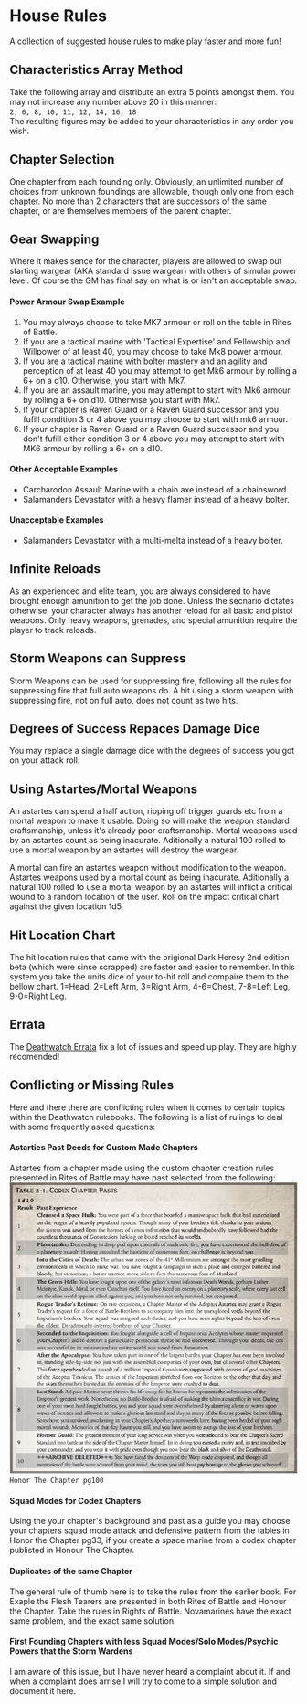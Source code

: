 # House Rules

A collection of suggested house rules to make play faster and more fun!

## Characteristics Array Method
Take the following array and distribute an extra 5 points amongst them. You may not increase any number above 20 in this manner:  
`2, 6, 8, 10, 11, 12, 14, 16, 18`  
The resulting figures may be added to your characteristics in any order you wish.

## Chapter Selection
One chapter from each founding only. Obviously, an unlimited number of choices from unknown foundings are allowable, though only one from each chapter. No more than 2 characters that are successors of the same chapter, or are themselves members of the parent chapter.

## Gear Swapping
Where it makes sence for the character, players are allowed to swap out starting wargear (AKA standard issue wargear) with others of simular power level. Of course the GM has final say on what is or isn't an acceptable swap.

#### Power Armour Swap Example
1. You may always choose to take MK7 armour or roll on the table in Rites of Battle.
2. If you are a tactical marine with 'Tactical Expertise' and Fellowship and Willpower of at least 40, you may choose to take Mk8 power armour.
3. If you are a tactical marine with bolter mastery and an agility and perception of at least 40 you may attempt to get Mk6 armour by rolling a 6+ on a d10. Otherwise, you start with Mk7.
4. If you are an assault marine, you may attempt to start with Mk6 armour by rolling a 6+ on d10. Otherwise you start with Mk7.
5. If your chapter is Raven Guard or a Raven Guard successor and you fufill condition 3 or 4 above you may choose to start with mk6 armour.
6. If your chapter is Raven Guard or a Raven Guard successor and you don't fufill either condition 3 or 4 above you may attempt to start with MK6 armour by rolling a 6+ on a d10.

#### Other Acceptable Examples
 * Carcharodon Assault Marine with a chain axe instead of a chainsword.
 * Salamanders Devastator with a heavy flamer instead of a heavy bolter.

#### Unacceptable Examples
 * Salamanders Devastator with a multi-melta instead of a heavy bolter.

## Infinite Reloads
As an experienced and elite team, you are always considered to have brought enough amunition to get the job done. Unless the secnario dictates otherwise, your character always has another reload for all basic and pistol weapons. Only heavy weapons, grenades, and special amunition require the player to track reloads.

## Storm Weapons can Suppress
Storm Weapons can be used for suppressing fire, following all the rules for suppressing fire that full auto weapons do. A hit using a storm weapon with suppressing fire, not on full auto, does not count as two hits.

## Degrees of Success Repaces Damage Dice
You may replace a single damage dice with the degrees of success you got on your attack roll.

## Using Astartes/Mortal Weapons
An astartes can spend a half action, ripping off trigger guards etc from a mortal weapon to make it usable. Doing so will make the weapon standard craftsmanship, unless it's already poor craftsmanship. Mortal weapons used by an astartes count as being inacurate. Aditionally a natural 100 rolled to use a mortal weapon by an astartes will destroy the wargear.

A mortal can fire an astartes weapon without modification to the weapon. Astartes weapons used by a mortal count as being inacurate. Aditionally a natural 100 rolled to use a mortal weapon by an astartes will inflict a critical wound to a random location of the user. Roll on the impact critical chart against the given location 1d5.

## Hit Location Chart
The hit location rules that came with the origional Dark Heresy 2nd edition beta (which were sinse scrapped) are faster and  easier to remember. In this system you take the units dice of your to-hit roll and compaire them to the bellow chart.
1=Head, 2=Left Arm, 3=Right Arm, 4-6=Chest, 7-8=Left Leg, 9-0=Right Leg.

## Errata
The [Deathwatch Errata](DeathwatchErrata.pdf) fix a lot of issues and speed up play. They are highly recomended!

## Conflicting or Missing Rules
Here and there there are conflicting rules when it comes to certain topics within the Deathwatch rulebooks. The following is a list of rulings to deal with some frequently asked questions:

#### Astarties Past Deeds for Custom Made Chapters
Astartes from a chapter made using the custom chapter creation rules presented in Rites of Battle may have past selected from the following:
![Codex Pasts](images/AstartesPasts.png "Codex Pasts")
`Honor The Chapter pg100`

#### Squad Modes for Codex Chapters
Using the your chapter's background and past as a guide you may choose your chapters squad mode attack and defensive pattern from the tables in Honor the Chapter pg33, if you create a space marine from a codex chapter publisted in Honour The Chapter.

#### Duplicates of the same Chapter
The general rule of thumb here is to take the rules from the earlier book. For Exaple the Flesh Tearers are presented in both Rites of Battle and Honour the Chapter. Take the rules in Rights of Battle. Novamarines have the exact same problem, and the exact same solution.

#### First Founding Chapters with less Squad Modes/Solo Modes/Psychic Powers that the Storm Wardens
I am aware of this issue, but I have never heard a complaint about it. If and when a complaint does arrise I will try to come to a simple solution and document it here.
